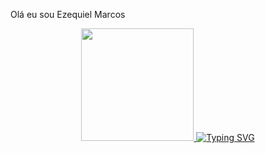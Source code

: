 Olá eu sou Ezequiel Marcos

<div align="center">
  <a href="https://github.com/EzequisevlA">
  <img height="180em" src="https://github-readme-stats.vercel.app/api?username=EzequisevlA&show_icons=true&theme=dark&include_all_commits=true&count_private=true"/>
    <a href="https://git.io/typing-svg"><img src="https://readme-typing-svg.demolab.com?font=Fira+Code&pause=1000&color=95F718&random=false&width=435&lines=The+five+boxing+wizards+jump+quickly" alt="Typing SVG" /></a>
</div>
